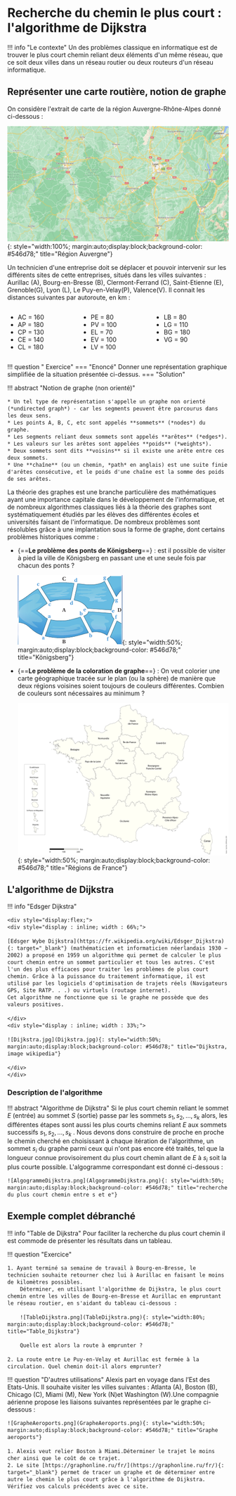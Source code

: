 # Recherche du chemin le plus court : l'algorithme de Dijkstra



!!! info "Le contexte"
	Un des problèmes classique en informatique est de trouver le plus court chemin reliant deux éléments d'un même réseau, que ce soit deux villes dans un réseau routier ou deux routeurs d'un réseau informatique.

## Représenter une carte routière, notion de graphe

On considère l'extrait de carte de la région Auvergne-Rhône-Alpes donné ci-dessous :

![Carte_Auvergne.png](Carte_Auvergne.png){: style="width:100%; margin:auto;display:block;background-color: #546d78;" title="Région Auvergne"}

Un technicien d'une entreprise doit se déplacer et pouvoir intervenir sur les différents sites de cette entreprises, situés dans les villes suivantes : Aurillac (A), Bourg-en-Bresse (B), Clermont-Ferrand (C), Saint-Etienne (E), Grenoble(G), Lyon (L), Le Puy-en-Velay(P), Valence(V). Il connait les distances suivantes par autoroute, en km :


<div style="display:flex;">
<div style="display : inline; width : 33%;">
<ul>
<li>AC = 160</li>
<li>AP = 180</li> 
<li>CP = 130</li>
<li>CE = 140</li> 
<li>CL = 180</li> 
</ul>
</div>
<div style="display : inline; width : 33%;">
<ul>
<li>PE = 80 </li>
<li>PV = 100</li>
<li>EL = 70 </li>
<li>EV = 100</li>
<li>LV = 100</li>
</ul>
</div>
<div style="display : inline; width : 33%;">
<ul>
<li>LB = 80 </li>
<li>LG = 110</li>
<li>BG = 180</li>
<li>VG = 90 </li>
</ul>
</div>
</div>

!!! question " Exercice"
	=== "Enoncé"
		Donner une représentation graphique simplifiée de la situation présentée ci-dessus.
	=== "Solution" 
		

!!! abstract "Notion de graphe (non orienté)"

	* Un tel type de représentation s'appelle un graphe non orienté (*undirected graph*) - car les segments peuvent être parcourus dans les deux sens.
	* Les points A, B, C, etc sont appelés **sommets** (*nodes*) du graphe.
	* Les segments reliant deux sommets sont appelés **arêtes** (*edges*).
	* Les valeurs sur les arêtes sont appelées **poids** (*weights*).
	* Deux sommets sont dits **voisins** si il existe une arête entre ces deux sommets.
	* Une **chaîne** (ou un chemin, *path* en anglais) est une suite finie d'arêtes consécutive, et le poids d'une chaîne est la somme des poids de ses arêtes.


La théorie des graphes est une branche particulière des mathématiques ayant une importance capitale dans le développement de l'informatique, et de nombreux algorithmes classiques liés à la théorie des graphes sont systématiquement étudiés par les élèves des différentes écoles et universités faisant de l'informatique.
De nombreux problèmes sont résolubles grâce à une implantation sous la forme de graphe, dont certains problèmes historiques comme :

* {==**Le problème des ponts de Königsberg**==} : est il possible de visiter à pied la ville de Königsberg en passant une et une seule fois par chacun des ponts ?

	![Koenigsberg.png](Koenigsberg.png){: style="width:50%; margin:auto;display:block;background-color: #546d78;" title="Königsberg"}

* {==**Le problème de la coloration de graphe**==} : On veut colorier une carte géographique tracée sur le plan (ou la sphère) de manière que deux régions voisines soient toujours de couleurs différentes. Combien de couleurs sont nécessaires au minimum ?

	![france-region.jpg](france-region.jpg){: style="width:50%; margin:auto;display:block;background-color: #546d78;" title="Régions de France"}
	


## L'algorithme de Dijkstra

!!! info "Edsger Dijkstra"


	<div style="display:flex;">
	<div style="display : inline; width : 66%;">

	[Edsger Wybe Dijkstra](https://fr.wikipedia.org/wiki/Edsger_Dijkstra){: target="_blank"} (mathématicien et informaticien néerlandais 1930 − 2002) a proposé en 1959 un algorithme qui permet de calculer le plus court chemin entre un sommet particulier et tous les autres. C'est l'un des plus efficaces pour traiter les problèmes de plus court chemin. Grâce à la puissance du traitement informatique, il est utilisé par les logiciels d'optimisation de trajets réels (Navigateurs GPS, Site RATP. . .) ou virtuels (routage internet).
	Cet algorithme ne fonctionne que si le graphe ne possède que des valeurs positives.

	</div>
	<div style="display : inline; width : 33%;">

	![Dijkstra.jpg](Dijkstra.jpg){: style="width:50%; margin:auto;display:block;background-color: #546d78;" title="Dijkstra, image wikipedia"}

	</div>
	</div>


### Description de l'algorithme

!!! abstract "Algorithme de Dijkstra"
	Si le plus court chemin reliant le sommet $E$ (entrée) au sommet $S$ (sortie) passe par les sommets $s_1 , s_2 , . . . , s_k$ alors, les différentes étapes sont aussi les plus courts chemins reliant $E$ aux sommets successifs $s_1 , s_2 , . . . , s_k$ . 
	Nous devons dons construire de proche en proche le chemin cherché en choisissant à chaque itération de l'algorithme, un sommet $s_i$ du graphe parmi ceux qui n'ont pas encore été traités, tel que la longueur connue provisoirement du plus court chemin allant de $E$ à $s_i$ soit la plus courte possible.
	L'algogramme correspondant est donné ci-dessous : 
	
	![AlgogrammeDijkstra.png](AlgogrammeDijkstra.png){: style="width:50%; margin:auto;display:block;background-color: #546d78;" title="recherche du plus court chemin entre s et e"}



## Exemple complet débranché 

!!! info "Table de Dijkstra"
	Pour faciliter la recherche du plus court chemin il est commode de présenter les résultats dans un tableau.


!!! question "Exercice"


	1. Ayant terminé sa semaine de travail à Bourg-en-Bresse, le technicien souhaite retourner chez lui à Aurillac en faisant le moins de kilomètres possibles.
		Déterminer, en utilisant l'algorithme de Dijkstra, le plus court chemin entre les villes de Bourg-en-Bresse et Aurillac en empruntant le réseau routier, en s'aidant du tableau ci-dessous :
	
		![TableDijkstra.png](TableDijkstra.png){: style="width:80%; margin:auto;display:block;background-color: #546d78;" title="Table_Dijkstra"}
	
		Quelle est alors la route à emprunter ?

	2. La route entre Le Puy-en-Velay et Aurillac est fermée à la circulation. Quel chemin doit-il alors emprunter?


!!! question "D'autres utilisations"
	Alexis part en voyage dans l’Est des Etats-Unis. Il souhaite visiter les villes suivantes : Atlanta (A), Boston (B), Chicago (C), Miami (M), New York (N)et Washington (W).Une compagnie aérienne propose les liaisons suivantes représentées par le graphe ci-dessous :

	![GrapheAeroports.png](GrapheAeroports.png){: style="width:50%; margin:auto;display:block;background-color: #546d78;" title="Graphe aeroports"}
	
	1. Alexis veut relier Boston à Miami.Déterminer le trajet le moins cher ainsi que le coût de ce trajet.
	2. Le site [https://graphonline.ru/fr/](https://graphonline.ru/fr/){: target="_blank"} permet de tracer un graphe et de déterminer entre autre le chemin le plus court grâce à l'algorithme de Dijkstra. Vérifiez vos calculs précédents avec ce site.


 




